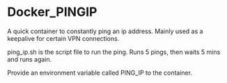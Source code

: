 # Docker_PINGIP

A quick container to constantly ping an ip address. Mainly used as a keepalive for certain VPN connections. 

ping_ip.sh is the script file to run the ping. Runs 5 pings, then waits 5 mins and runs again. 

Provide an environment variable called PING_IP to the container.